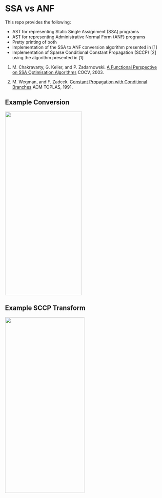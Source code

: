 SSA vs ANF
==========

This repo provides the following:

- AST for representing Static Single Assignment (SSA) programs
- AST for representing Administrative Normal Form (ANF) programs
- Pretty printing of both
- Implementation of the SSA to ANF conversion algorithm presented in [1]
- Implementation of Sparse Conditional Constant Propagation (SCCP) [2] using the algorithm presented in [1]

1. M. Chakravarty, G. Keller, and P. Zadarnowski.
   [A Functional Perspective on SSA Optimisation Algorithms](https://www.jantar.org/papers/chakravarty03perspective.pdf)
   COCV, 2003.

2. M. Wegman, and F. Zadeck.
   [Constant Propagation with Conditional Branches](http://citeseerx.ist.psu.edu/viewdoc/download?doi=10.1.1.101.2590&rep=rep1&type=pdf)
   ACM TOPLAS, 1991.

## Example Conversion

<img src="https://github.com/jystic/ssa-anf/raw/master/doc/convert.png" width="252" height="600" />

## Example SCCP Transform

<img src="https://github.com/jystic/ssa-anf/raw/master/doc/sccp.png" width="260" height="574" />
